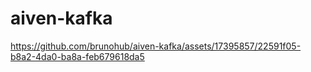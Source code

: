 # aiven-kafka

https://github.com/brunohub/aiven-kafka/assets/17395857/22591f05-b8a2-4da0-ba8a-feb679618da5
